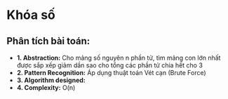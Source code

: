 # Khóa số
## Phân tích bài toán:

* **1. Abstraction:**
Cho mảng số nguyên n phần tử, tìm mảng con lớn nhất được sắp xếp giảm dần sao cho tổng các phần tử chia hết cho 3
* **2. Pattern Recognition:** 
Áp dụng thuật toán Vét cạn (Brute Force)
* **3. Algorithm designed:**
* **4. Complexity:**
O(n)
